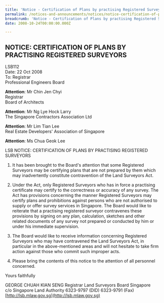 ```yaml
---
title: 'Notice - Certification of Plans by practising Registered Surveyors'
permalink: /notices-and-announcements/notices/notice-certification-of-plans-by-practising-registered-surveyors/
breadcrumb: 'Notice - Certification of Plans by practising Registered Surveyors'
date: 2008-10-24T00:00:00.000Z

---
```



## NOTICE: CERTIFICATION OF PLANS BY PRACTISING REGISTERED SURVEYORS
LSB112<br>
Date: 22 Oct 2008<br>
To: Registrar<br>
Professional Engineers Board<br>

**Attention**: Mr Chin Jen Chyi<br>
Registrar<br>
Board of Architects<br>

**Attention**: Mr Ng Lye Hock Larry<br>
The Singapore Contractors Association Ltd

**Attention**: Mr Lim Tian Lee<br>
Real Estate Developers' Association of Singapore

**Attention**: Ms Chua Geok Lee<br>

LSB NOTICE: CERTIFICATION OF PLANS BY PRACTISING REGISTERED SURVEYORS<br>

1. It has been brought to the Board's attention that some Registered Surveyors may be certifying plans that are not prepared by them which may inadvertently constitute contravention of the Land Surveyors Act.<br>

2. Under the Act, only Registered Surveyors who has in force a practising certificate may certify to the correctness or accuracy of any survey. The Act has provisions concerning the manner Registered Surveyors may certify plans and prohibitions against persons who are not authorised to supply or offer survey services in Singapore. The Board would like to reiterate that a practising registered surveyor contravenes these provisions by signing on any plan, calculation, sketches and other related documents of any survey not prepared or conducted by him or under his immediate supervision.<br>

3. The Board would like to receive information concerning Registered Surveyors who may have contravened the Land Surveyors Act, in particular in the above-mentioned areas and will not hesitate to take firm action against those who commit such improper acts.<br>

4. Please bring the contents of this notice to the attention of all personnel concerned.<br>

Yours faithfully<br>

GEORGE CHUAH KIAN SENG Registrar Land Surveyors Board Singapore<br>
c/o Singapore Land Authority 6323-9797 (DID) 6323-9791 (Fax)<br>
[http://lsb.mlaw.gov.sg](http://lsb.mlaw.gov.sg)
